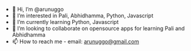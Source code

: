 - 👋 Hi, I’m @arunuggo
- 👀 I’m interested in Pali, Abhidhamma, Python, Javascript
- 🌱 I’m currently learning Python, Javascript
- 💞️ I’m looking to collaborate on opensource apps for learning Pali and Abhidhamma
- 📫 How to reach me - email: arunuggo@gmail.com

<!---
arunuggo/arunuggo is a ✨ special ✨ repository because its `README.md` (this file) appears on your GitHub profile.
You can click the Preview link to take a look at your changes.
--->
